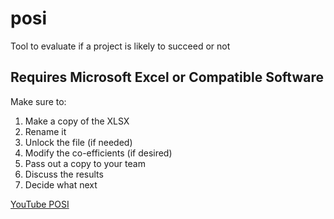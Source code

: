 # posi

Tool to evaluate if a project is likely to succeed or not

## Requires Microsoft Excel or Compatible Software

Make sure to:

1. Make a copy of the XLSX
2. Rename it
3. Unlock the file (if needed)
4. Modify the co-efficients (if desired)
5. Pass out a copy to your team
6. Discuss the results
7. Decide what next

[YouTube POSI](https://www.youtube.com/watch?v=E_Rm4J-kvn0)